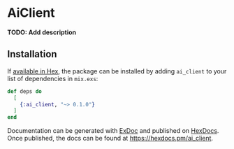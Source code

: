 # AiClient

**TODO: Add description**

## Installation

If [available in Hex](https://hex.pm/docs/publish), the package can be installed
by adding `ai_client` to your list of dependencies in `mix.exs`:

```elixir
def deps do
  [
    {:ai_client, "~> 0.1.0"}
  ]
end
```

Documentation can be generated with [ExDoc](https://github.com/elixir-lang/ex_doc)
and published on [HexDocs](https://hexdocs.pm). Once published, the docs can
be found at <https://hexdocs.pm/ai_client>.

